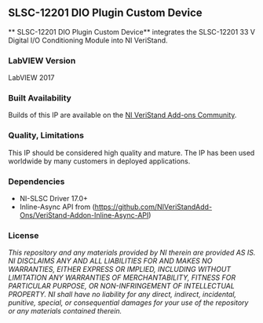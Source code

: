 ## SLSC-12201 DIO Plugin Custom Device ##

** SLSC-12201 DIO Plugin Custom Device** integrates the SLSC-12201 33 V Digital I/O Conditioning Module into NI VeriStand.

### LabVIEW Version ###

LabVIEW 2017

### Built Availability ###

Builds of this IP are available on the [NI VeriStand Add-ons Community](https://decibel.ni.com/content/docs/DOC-15510).

### Quality, Limitations ###

This IP should be considered high quality and mature. The IP has been used worldwide by many customers in deployed applications. 

### Dependencies ###

- NI-SLSC Driver 17.0+
- Inline-Async API from (https://github.com/NIVeriStandAdd-Ons/VeriStand-Addon-Inline-Async-API)

### License ###

*This repository and any materials provided by NI therein are provided AS IS. NI DISCLAIMS ANY AND ALL LIABILITIES FOR AND MAKES NO WARRANTIES, EITHER EXPRESS OR IMPLIED, INCLUDING WITHOUT LIMITATION ANY WARRANTIES OF MERCHANTABILITY, FITNESS FOR  PARTICULAR PURPOSE, OR NON-INFRINGEMENT OF INTELLECTUAL PROPERTY. NI shall have no liability for any direct, indirect, incidental, punitive, special, or consequential damages for your use of the repository or any materials contained therein.*